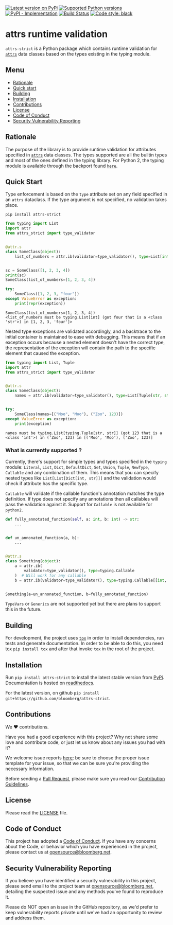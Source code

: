 <!-- begin -->

[![Latest version on
PyPi](https://badge.fury.io/py/attrs-strict.svg)](https://badge.fury.io/py/attrs-strict)
[![Supported Python
versions](https://img.shields.io/pypi/pyversions/attrs-strict.svg)](https://pypi.org/project/attrs-strict/)
[![PyPI - Implementation](https://img.shields.io/pypi/implementation/attrs-strict?style=flat-square)](https://pypi.org/project/attrs-strict)
[![Build Status](https://github.com/bloomberg/attrs-strict/workflows/check/badge.svg)](https://github.com/bloomberg/attrs-strict/actions)
[![Code style:
black](https://img.shields.io/badge/code%20style-black-000000.svg)](https://github.com/psf/black)

# attrs runtime validation

`attrs-strict` is a Python package which contains runtime validation for [`attrs`](https://github.com/python-attrs/attrs) data classes based on the types existing in the typing module.

<!-- end -->

## Menu

- [Rationale](#rationale)
- [Quick start](#quick-start)
- [Building](#building)
- [Installation](#installation)
- [Contributions](#contributions)
- [License](#license)
- [Code of Conduct](#code-of-conduct)
- [Security Vulnerability Reporting](#security-vulnerability-reporting)

<!-- begin -->

## Rationale

The purpose of the library is to provide runtime validation for attributes specified in
[`attrs`](https://www.attrs.org/en/stable/) data classes. The types supported are all the builtin
types and most of the ones defined in the typing library. For Python 2, the typing module is
available through the backport found [`here`](https://pypi.org/project/typing/).

## Quick Start

Type enforcement is based on the `type` attribute set on any field specified in an `attrs` dataclass. If the type argument is not specified, no validation takes place.

`pip install attrs-strict`

```python
from typing import List
import attr
from attrs_strict import type_validator


@attr.s
class SomeClass(object):
    list_of_numbers = attr.ib(validator=type_validator(), type=List[int])


sc = SomeClass([1, 2, 3, 4])
print(sc)
SomeClass(list_of_numbers=[1, 2, 3, 4])

try:
    SomeClass([1, 2, 3, "four"])
except ValueError as exception:
    print(repr(exception))
```

```console
SomeClass(list_of_numbers=[1, 2, 3, 4])
<list_of_numbers must be typing.List[int] (got four that is a <class 'str'>) in [1, 2, 3, 'four']>
```

Nested type exceptions are validated accordingly, and a backtrace to the initial container is maintained to ease with debugging. This means that if an exception occurs because a nested element doesn't have the correct type, the representation of the exception will contain the path to the specific element that caused the exception.

```python
from typing import List, Tuple
import attr
from attrs_strict import type_validator


@attr.s
class SomeClass(object):
    names = attr.ib(validator=type_validator(), type=List[Tuple[str, str]])


try:
    SomeClass(names=[("Moo", "Moo"), ("Zoo", 123)])
except ValueError as exception:
    print(exception)
```

```console
names must be typing.List[typing.Tuple[str, str]] (got 123 that is a <class 'int'>) in ('Zoo', 123) in [('Moo', 'Moo'), ('Zoo', 123)]
```

### What is currently supported ?

Currently, there's support for simple types and types specified in the `typing` module: `Literal`, `List`, `Dict`, `DefaultDict`, `Set`, `Union`, `Tuple`, `NewType`, `Callable` and any combination of them. This means that you can specify nested types like `List[List[Dict[int, str]]]` and the validation would check if attribute has the specific type.

`Callable` will validate if the callable function's annotation matches the type definition. If type does not specify any annotations then all callables will pass the validation against it. Support for `Callable` is not available for `python2`.

```python
def fully_annotated_function(self, a: int, b: int) -> str:
    ...


def un_annonated_function(a, b):
    ...


@attr.s
class Something(object):
    a = attr.ib(
        validator=type_validator(), type=typing.Callable
    )  # Will work for any callable
    b = attr.ib(validator=type_validator(), type=typing.Callable[[int, int], str])


Something(a=un_annonated_function, b=fully_annotated_function)
```

`TypeVars` or `Generics` are not supported yet but there are plans to support this in the future.

## Building

For development, the project uses [`tox`](http://tox.readthedocs.org/) in order to install dependencies, run tests and generate documentation. In order to be able to do this, you need tox `pip install tox` and after that invoke `tox` in the root of the project.

## Installation

Run `pip install attrs-strict` to install the latest stable version from [PyPi](https://pypi.org/project/attrs-strict/). Documentation is hosted on [readthedocs](https://attrs-strict.readthedocs.io/en/latest/).

For the latest version, on github `pip install git+https://github.com/bloomberg/attrs-strict`.

<!-- end -->

## Contributions

We :heart: contributions.

Have you had a good experience with this project? Why not share some love and contribute code, or just let us know about any issues you had with it?

We welcome issue reports [here](../../issues); be sure to choose the proper issue template for your issue, so that we can be sure you're providing the necessary information.

Before sending a [Pull Request](../../pulls), please make sure you read our
[Contribution Guidelines](https://github.com/bloomberg/.github/blob/master/CONTRIBUTING.md).

## License

Please read the [LICENSE](LICENSE) file.

## Code of Conduct

This project has adopted a [Code of Conduct](https://github.com/bloomberg/.github/blob/master/CODE_OF_CONDUCT.md).
If you have any concerns about the Code, or behavior which you have experienced in the project, please
contact us at opensource@bloomberg.net.

## Security Vulnerability Reporting

If you believe you have identified a security vulnerability in this project, please send email to the project
team at opensource@bloomberg.net, detailing the suspected issue and any methods you've found to reproduce it.

Please do NOT open an issue in the GitHub repository, as we'd prefer to keep vulnerability reports private until
we've had an opportunity to review and address them.
